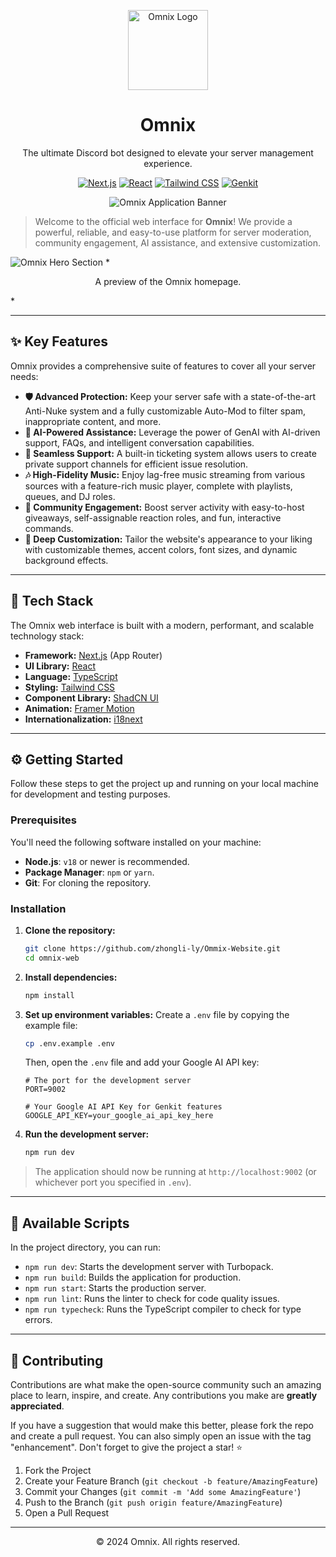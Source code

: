 <p align="center">
  <img src="https://cdn.discordapp.com/avatars/1208464388948893796/a_fa05c1fa602c72977400df675b86feac.gif?size=1024" alt="Omnix Logo" width="128" height="128" data-ai-hint="bot logo">
</p>

<h1 align="center">Omnix</h1>

<p align="center">The ultimate Discord bot designed to elevate your server management experience.</p>

<p align="center">
  <a href="https://nextjs.org/" target="_blank" rel="noopener noreferrer"><img alt="Next.js" src="https://img.shields.io/badge/Next.js-000000?style=for-the-badge&logo=nextdotjs&logoColor=white"></a>
  <a href="https://reactjs.org/" target="_blank" rel="noopener noreferrer"><img alt="React" src="https://img.shields.io/badge/React-20232A?style=for-the-badge&logo=react&logoColor=61DAFB"></a>
  <a href="https://tailwindcss.com/" target="_blank" rel="noopener noreferrer"><img alt="Tailwind CSS" src="https://img.shields.io/badge/Tailwind_CSS-38B2AC?style=for-the-badge&logo=tailwind-css&logoColor=white"></a>
  <a href="https://firebase.google.com/docs/genkit" target="_blank" rel="noopener noreferrer"><img alt="Genkit" src="https://img.shields.io/badge/Genkit-4285F4?style=for-the-badge&logo=google&logoColor=white"></a>
</p>

<p align="center">
  <img src="https://placehold.co/800x250.png" alt="Omnix Application Banner" data-ai-hint="application banner">
</p>

> Welcome to the official web interface for **Omnix**! We provide a powerful, reliable, and easy-to-use platform for server moderation, community engagement, AI assistance, and extensive customization.

<img src="https://placehold.co/1200x600.png" alt="Omnix Hero Section" data-ai-hint="website homepage" />
*<p align="center">A preview of the Omnix homepage.</p>*

---

## ✨ Key Features

Omnix provides a comprehensive suite of features to cover all your server needs:

-   **🛡️ Advanced Protection:** Keep your server safe with a state-of-the-art Anti-Nuke system and a fully customizable Auto-Mod to filter spam, inappropriate content, and more.
-   **🤖 AI-Powered Assistance:** Leverage the power of GenAI with AI-driven support, FAQs, and intelligent conversation capabilities.
-   **🎫 Seamless Support:** A built-in ticketing system allows users to create private support channels for efficient issue resolution.
-   **🎶 High-Fidelity Music:** Enjoy lag-free music streaming from various sources with a feature-rich music player, complete with playlists, queues, and DJ roles.
-   **🎉 Community Engagement:** Boost server activity with easy-to-host giveaways, self-assignable reaction roles, and fun, interactive commands.
-   **🎨 Deep Customization:** Tailor the website's appearance to your liking with customizable themes, accent colors, font sizes, and dynamic background effects.

---

## 🚀 Tech Stack

The Omnix web interface is built with a modern, performant, and scalable technology stack:

-   **Framework:** [Next.js](https://nextjs.org/) (App Router)
-   **UI Library:** [React](https://reactjs.org/)
-   **Language:** [TypeScript](https://www.typescriptlang.org/)
-   **Styling:** [Tailwind CSS](https://tailwindcss.com/)
-   **Component Library:** [ShadCN UI](https://ui.shadcn.com/)
-   **Animation:** [Framer Motion](https://www.framer.com/motion/)
-   **Internationalization:** [i18next](https://www.i18next.com/)

---

## ⚙️ Getting Started

Follow these steps to get the project up and running on your local machine for development and testing purposes.

### Prerequisites

You'll need the following software installed on your machine:

-   **Node.js**: `v18` or newer is recommended.
-   **Package Manager**: `npm` or `yarn`.
-   **Git**: For cloning the repository.

### Installation

1.  **Clone the repository:**
    ```bash
    git clone https://github.com/zhongli-ly/Ommix-Website.git
    cd omnix-web
    ```

2.  **Install dependencies:**
    ```bash
    npm install
    ```

3.  **Set up environment variables:**
    Create a `.env` file by copying the example file:
    ```bash
    cp .env.example .env
    ```
    Then, open the `.env` file and add your Google AI API key:
    ```env
    # The port for the development server
    PORT=9002

    # Your Google AI API Key for Genkit features
    GOOGLE_API_KEY=your_google_ai_api_key_here
    ```

4.  **Run the development server:**
    ```bash
    npm run dev
    ```

> The application should now be running at `http://localhost:9002` (or whichever port you specified in `.env`).

---

## 📜 Available Scripts

In the project directory, you can run:

-   `npm run dev`: Starts the development server with Turbopack.
-   `npm run build`: Builds the application for production.
-   `npm run start`: Starts the production server.
-   `npm run lint`: Runs the linter to check for code quality issues.
-   `npm run typecheck`: Runs the TypeScript compiler to check for type errors.

---

## 🤝 Contributing

Contributions are what make the open-source community such an amazing place to learn, inspire, and create. Any contributions you make are **greatly appreciated**.

If you have a suggestion that would make this better, please fork the repo and create a pull request. You can also simply open an issue with the tag "enhancement".
Don't forget to give the project a star! ⭐

1.  Fork the Project
2.  Create your Feature Branch (`git checkout -b feature/AmazingFeature`)
3.  Commit your Changes (`git commit -m 'Add some AmazingFeature'`)
4.  Push to the Branch (`git push origin feature/AmazingFeature`)
5.  Open a Pull Request

---

<p align="center">
  &copy; 2024 Omnix. All rights reserved.
</p>

